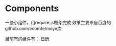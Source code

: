 # Components
一些小组件，用require.js框架完成
效果主要来自百度的github.com/ecomfe/moye库

目前有的组件有：
<a href="https://github.com/AngelaDuoduo/Components/blob/master/calendar/calendar.html">日历</a>

